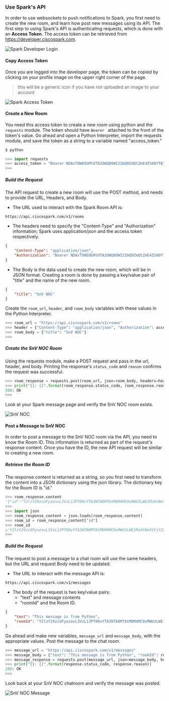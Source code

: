 ### Use Spark's API
In order to use websockets to push notifications to Spark, you first need to create the new room, and learn how post new messages using its API. The first step to using Spark's API is authenticating requests, which is done with an **Access Token**. The access token can be retrieved from https://developer.ciscospark.com.

![Spark Developer Login](assets/spark_developer_login.png)

#### Copy Access Token
Once you are logged into the developer page, the token can be copied by clicking on your profile image on the upper right corner of the page.
>this will be a generic icon if you have not uploaded an image to your account

![Spark Access Token](assets/spark_access_token.png)

#### Create a New Room
You need this access token to create a new room using python and the `requests` module. The token should have `Bearer ` attached to the front of the token's value. Go ahead and open a Python Interpreter, import the requests module, and save the token as a string to a variable named "access_token."
```bash
$ python
```
```python
>>> import requests
>>> access_token = "Bearer NDAxTOWEOGMtOTA2OWQ0OWI2ZmQ0ZmQtZmE4ZS00YTBjLROTM5ZDUxOTktOWE5wi"
>>> 
```

##### Build the Request
The API request to create a new room will use the POST method, and needs to provide the URL, Headers, and Body.

*  The URL used to interact with the Spark Room API is:
```
https://api.ciscospark.com/v1/rooms
```

*  The headers need to specify the "Content-Type" and "Authorization" information; Spark uses application/json and the access token respectively.

```json
{
    "Content-Type": "application/json",
    "Authorization": "Bearer NDAxTOWEOGMtOTA2OWQ0OWI2ZmQ0ZmQtZmE4ZS00YTBjLROTM5ZDUxOTktOWE5wi"
}
```

*  The Body is the data used to create the new room, which will be in JSON format. Creating a room is done by passing a key/value pair of "title" and the name of the new room.
```json
{
    "title": "SnV NOC"
}
```

Create the `room_url`, `header`, and `room_body` variables with these values in the Python Interpreter.
```python
>>> room_url = "https://api.ciscospark.com/v1/rooms"
>>> header = {"Content-Type": "application/json", "Authorization": access_token}
>>> room_body = {"title": "SnV NOC"}
>>> 
```

##### Create the SnV NOC Room
Using the requests module, make a POST request and pass in the url, header, and body. Printing the response's `status_code` and `reason` confirms the request was successful.
```python
>>> room_response = requests.post(room_url, json=room_body, headers=header)
>>> print("{}: {}".format(room_response.status_code, room_response.reason))
200: OK
>>> 
```

Look at your Spark message page and verify the SnV NOC room exists.

![SnV NOC](assets/snv_noc.png)

#### Post a Message to SnV NOC
In order to post a message to the SnV NOC room via the API, you need to know the Room ID. This information is returned as part of the request's response content. Once you have the ID, the new API request will be similar to creating a new room.

##### Retrieve the Room ID
The response content is returned as a string, so you first need to transform the content into a JSON dictionary using the json library. The dictionary key for the Room ID is "id."
```python
>>> room_response.content
'{"id":"Y2lzY29zcGFyazovL3VzL1JPT00vYTA3NTA0MTAtMDM4MC0xMWU3LWE1MzAtNmY2YjY2ZDJhMjg4","title":"SnV NOC","type":"group","isLocked":false,"lastActivity":"2017-03-07T21:54:24.099Z","creatorId":"Y2lzY29zcGFyazovL3VzL1BFT1BMRS9lNGUwMGRjYy05MzkwLTRlNDYtYjIxNi1kYjg2Y2E2NDgzZTc","created":"2017-03-07T21:54:24.081Z"}'
>>> 
>>> import json
>>> room_response_content = json.loads(room_response.content)
>>> room_id = room_response_content["id"]
>>> room_id
u'Y2lzY29zcGFyazovL3VzL1JPT00vYTA3NTA0MTAtMDM4MC0xMWU3LWE1MzAtNmY2YjY2ZDJhMjg4'
>>> 
```

##### Build the Request
The request to post a message to a chat room will use the same headers, but the URL and request Body need to be updated.

*  The URL to interact with the message API is:
```
https://api.ciscospark.com/v1/messages
```

*  The body of the request is two key/value pairs:
    -  "text" and message contents
    -  "roomId" and the Room ID.
```json
{
    "text": "This message is from Python",
    "roomId": "Y2lzY29zcGFyazovL3VzL1JPT00vYTA3NTA0MTAtMDM4MC0xMWU3LWE1MzAtNmY2YjY2ZDJhMjg4"
}
```

Go ahead and make new variables, `message_url` and `message_body`, with the appropriate values. Post the message to the chat room.
```python
>>> message_url = "https://api.ciscospark.com/v1/messages"
>>> message_body = {"text": "This message is from Python", "roomId": room_id}
>>> message_response = requests.post(message_url, json=message_body, headers=header)
>>> print("{}: {}".format(response.status_code, response.reason))
200: OK
>>> 
```

Look back at your SnV NOC chatroom and verify the message was posted.

![SnV NOC Message](assets/snv_noc_message.png)
